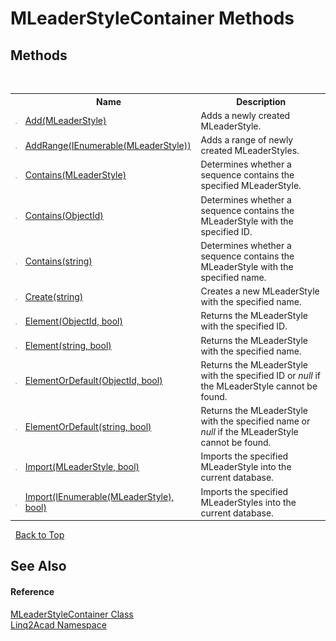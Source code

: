 # MLeaderStyleContainer Methods
 

## Methods
&nbsp;<table><tr><th></th><th>Name</th><th>Description</th></tr><tr><td>![Public method](media/pubmethod.gif "Public method")</td><td><a href="M_Linq2Acad_MLeaderStyleContainer_Add.md">Add(MLeaderStyle)</a></td><td>
Adds a newly created MLeaderStyle.
&nbsp;</tr><tr><td>![Public method](media/pubmethod.gif "Public method")</td><td><a href="M_Linq2Acad_MLeaderStyleContainer_AddRange.md">AddRange(IEnumerable(MLeaderStyle))</a></td><td>
Adds a range of newly created MLeaderStyles.
&nbsp;</tr><tr><td>![Public method](media/pubmethod.gif "Public method")</td><td><a href="M_Linq2Acad_MLeaderStyleContainer_Contains_1.md">Contains(MLeaderStyle)</a></td><td>
Determines whether a sequence contains the specified MLeaderStyle.
&nbsp;</tr><tr><td>![Public method](media/pubmethod.gif "Public method")</td><td><a href="M_Linq2Acad_MLeaderStyleContainer_Contains.md">Contains(ObjectId)</a></td><td>
Determines whether a sequence contains the MLeaderStyle with the specified ID.
&nbsp;</tr><tr><td>![Public method](media/pubmethod.gif "Public method")</td><td><a href="M_Linq2Acad_MLeaderStyleContainer_Contains_2.md">Contains(string)</a></td><td>
Determines whether a sequence contains the MLeaderStyle with the specified name.
&nbsp;</tr><tr><td>![Public method](media/pubmethod.gif "Public method")</td><td><a href="M_Linq2Acad_MLeaderStyleContainer_Create.md">Create(string)</a></td><td>
Creates a new MLeaderStyle with the specified name.
&nbsp;</tr><tr><td>![Public method](media/pubmethod.gif "Public method")</td><td><a href="M_Linq2Acad_MLeaderStyleContainer_Element.md">Element(ObjectId, bool)</a></td><td>
Returns the MLeaderStyle with the specified ID.
&nbsp;</tr><tr><td>![Public method](media/pubmethod.gif "Public method")</td><td><a href="M_Linq2Acad_MLeaderStyleContainer_Element_1.md">Element(string, bool)</a></td><td>
Returns the MLeaderStyle with the specified name.
&nbsp;</tr><tr><td>![Public method](media/pubmethod.gif "Public method")</td><td><a href="M_Linq2Acad_MLeaderStyleContainer_ElementOrDefault.md">ElementOrDefault(ObjectId, bool)</a></td><td>
Returns the MLeaderStyle with the specified ID or <i>null</i> if the MLeaderStyle cannot be found.
&nbsp;</tr><tr><td>![Public method](media/pubmethod.gif "Public method")</td><td><a href="M_Linq2Acad_MLeaderStyleContainer_ElementOrDefault_1.md">ElementOrDefault(string, bool)</a></td><td>
Returns the MLeaderStyle with the specified name or <i>null</i> if the MLeaderStyle cannot be found.
&nbsp;</tr><tr><td>![Public method](media/pubmethod.gif "Public method")</td><td><a href="M_Linq2Acad_MLeaderStyleContainer_Import_1.md">Import(MLeaderStyle, bool)</a></td><td>
Imports the specified MLeaderStyle into the current database.
&nbsp;</tr><tr><td>![Public method](media/pubmethod.gif "Public method")</td><td><a href="M_Linq2Acad_MLeaderStyleContainer_Import.md">Import(IEnumerable(MLeaderStyle), bool)</a></td><td>
Imports the specified MLeaderStyles into the current database.
&nbsp;</tr></table>&nbsp;
<a href="#mleaderstylecontainer-methods">Back to Top</a>

## See Also


#### Reference
<a href="T_Linq2Acad_MLeaderStyleContainer.md">MLeaderStyleContainer Class</a><br /><a href="N_Linq2Acad.md">Linq2Acad Namespace</a><br />
